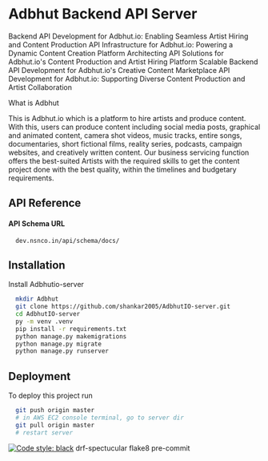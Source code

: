 
# Adbhut Backend API Server
Backend API Development for Adbhut.io: Enabling Seamless Artist Hiring and Content Production
API Infrastructure for Adbhut.io: Powering a Dynamic Content Creation Platform
Architecting API Solutions for Adbhut.io's Content Production and Artist Hiring Platform
Scalable Backend API Development for Adbhut.io's Creative Content Marketplace
API Development for Adbhut.io: Supporting Diverse Content Production and Artist Collaboration


What is Adbhut

This is Adbhut.io which is a platform to hire artists and produce content. With this, users can produce content including social media posts, graphical and animated content, camera shot videos, music tracks, entire songs, documentaries, short fictional films, reality series, podcasts, campaign websites, and creatively written content. Our business servicing function offers the best-suited Artists with the required skills to get the content project done with the best quality, within the timelines and budgetary requirements.



## API Reference

#### API Schema URL

```http
  dev.nsnco.in/api/schema/docs/
```



## Installation

Install Adbhutio-server

```bash
  mkdir Adbhut
  git clone https://github.com/shankar2005/AdbhutIO-server.git
  cd AdbhutIO-server
  py -m venv .venv
  pip install -r requirements.txt
  python manage.py makemigrations
  python manage.py migrate
  python manage.py runserver

```

## Deployment

To deploy this project run

```bash
  git push origin master
  # in AWS EC2 console terminal, go to server dir
  git pull origin master
  # restart server


```

[![Code style: black](https://img.shields.io/badge/code%20style-black-000000.svg)](https://github.com/psf/black)
drf-spectucular
flake8
pre-commit
